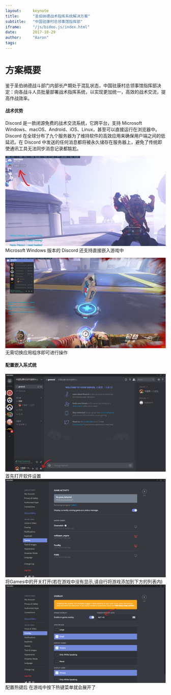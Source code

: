 ```yaml
---
layout:     keynote
title:      "圣伯纳德战术指挥系统解决方案"
subtitle:   "中国驻康村总领事馆指挥部"
iframe:     "/js/bideo.js/index.html"
date:       2017-10-29
author:     "Aaron"
tags:
---
```


# 方案概要
鉴于圣伯纳德战斗部门内部长产期处于混乱状态，中国驻康村总领事馆指挥部决定：向各战斗人员批量部署战术指挥系统，以实现更加统一，高效的战术交流，提高作战效率。

#### 战术优势
Discord 是一款闭源免费的战术交流系统，它跨平台，支持 Microsoft Windows、macOS、Android、iOS、Linux，甚至可以直接运行在浏览器中。Discord 在全球分布了九个服务器为了维持软件的高效应用来确保用户端之间的低延迟。在 Discord 中发送的任何消息都将被永久储存在服务器上，避免了传统即使通讯工具无法同步消息记录都尴尬。

![img](/img/in-post/discord/1.jpg)
Microsoft Windows 版本的 Discord 还支持直接嵌入游戏中

![img](/img/in-post/discord/2.png)
无需切换应用程序即可进行操作

#### 配置嵌入系式统

![img](/img/in-post/discord/3.jpg)
首先打开软件设置
![img](/img/in-post/discord/4.png)
将Games中的开关打开(若在游戏中没有显示,请自行将游戏添加到下方的列表内)
![img](/img/in-post/discord/5.png)
配置热键后 在游戏中按下热键菜单就会展开了
